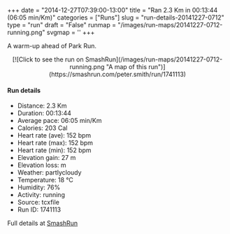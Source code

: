+++
date = "2014-12-27T07:39:00-13:00"
title = "Ran 2.3 Km in 00:13:44 (06:05 min/Km)"
categories = ["Runs"]
slug = "run-details-20141227-0712"
type = "run"
draft = "False"
runmap = "/images/run-maps/20141227-0712-running.png"
svgmap = '<polyline points="79 15, 79 23, 78 27, 77 30, 77 34, 76 37, 76 39, 75 41, 74 45, 73 46, 73 48, 72 50, 71 52, 71 53, 72 59, 73 60, 73 62, 73 64, 72 65, 69 67, 65 70, 61 71, 59 72, 55 74, 54 75, 50 77, 48 80, 47 82, 45 83, 44 85, 41 91, 40 93, 37 96, 36 97, 30 99, 28 100, 25 100, 23 100, 21 100, 16 98, 14 97, 14 97, 18 99, 19 100, 21 100, 24 100, 28 99, 30 99, 34 97, 36 96, 37 95, 39 92, 41 89, 45 84, 46 83, 47 81, 49 78, 51 77, 53 76, 56 73, 60 71, 64 69, 72 66, 73 65, 74 63, 75 62, 74 60, 74 56, 73 55, 73 53, 74 51, 74 49, 75 48, 76 46, 78 41, 80 37, 81 30, 82 27, 82 25, 82 21, 82 19, 82 17, 82 16, 82 14, 82 12, 82 10, 82 8, 83 5, 85 1, 87 0">'
+++

A warm-up ahead of Park Run. 

<!--more-->

<center>
[![Click to see the run on SmashRun](/images/run-maps/20141227-0712-running.png "A map of this run")](https://smashrun.com/peter.smith/run/1741113)
</center>

#### Run details

* Distance: 2.3 Km
* Duration: 00:13:44
* Average pace: 06:05 min/Km
* Calories: 203 Cal
* Heart rate (ave): 152 bpm
* Heart rate (max): 152 bpm
* Heart rate (min): 152 bpm
* Elevation gain: 27 m
* Elevation loss:  m
* Weather: partlycloudy
* Temperature: 18 &deg;C
* Humidity: 76%
* Activity: running
* Source: tcxfile
* Run ID: 1741113

Full details at [SmashRun](https://smashrun.com/peter.smith/run/1741113)